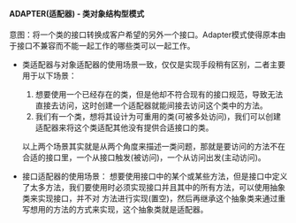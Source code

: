 #### ADAPTER(适配器) - 类对象结构型模式

意图：将一个类的接口转换成客户希望的另外一个接口。Adapter模式使得原本由于接口不兼容而不能一起工作的哪些类可以一起工作。

+ 类适配器与对象适配器的使用场景一致，仅仅是实现手段稍有区别，二者主要用于以下场景：
    1. 想要使用一个已经存在的类，但是他却不符合现有的接口规范，导致无法直接去访问，这时创建一个适配器就能间接去访问这个类中的方法。
    2. 我们有一个类，想将其设计为可重用的类(可被多处访问)，我们可以创建适配器来将这个类适配其他没有提供合适接口的类。
    
    以上两个场景其实就是从两个角度来描述一类问题，那就是要访问的方法不在合适的接口里，一个从接口触发(被访问)，一个从访问出发(主动访问)。

+ 接口适配器的使用场景：
    想要使用接口中的某个或某些方法，但是接口中定义了太多方法，我们要使用时必须实现接口并且其中的所有方法，可以使用抽象类来实现接口，并不对
  方法进行实现(置空)，然后再继承这个抽象类来通过重写想用的方法的方式来实现，这个抽象类就是适配器。    
  